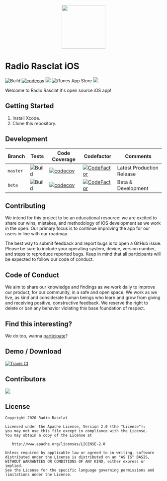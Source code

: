<div align="center"><img src="https://assets.dmnktoe.de/radio-rasclat/logo/logo.svg" width="140"></div>

# Radio Rasclat iOS

![Build](https://github.com/RadioRasclat/radio-rasclat-ios/workflows/Build/badge.svg) [![codecov](https://codecov.io/gh/RadioRasclat/radio-rasclat-ios/branch/master/graph/badge.svg)](https://codecov.io/gh/RadioRasclat/radio-rasclat-ios) <img src="https://img.shields.io/github/issues/RadioRasclat/radio-rasclat-ios"> ![iTunes App Store](https://img.shields.io/itunes/v/1499269866?color=00b98d&label=iTunes%20Version) <img src="https://img.shields.io/badge/Swift-5-orange.svg">

Welcome to Radio Rasclat it's open source iOS app!

## Getting Started

1. Install Xcode.
1. Clone this repository.

## Development

| Branch    | Tests | Code Coverage | Codefactor | Comments                 |
| --------- | ----- | ------------- | ---------- | ------------------------ |
| `master`  | ![Build](https://github.com/RadioRasclat/radio-rasclat-ios/workflows/Build/badge.svg) | [![codecov](https://codecov.io/gh/RadioRasclat/radio-rasclat-ios/branch/master/graph/badge.svg)](https://codecov.io/gh/RadioRasclat/radio-rasclat-ios) | [![CodeFactor](https://www.codefactor.io/repository/github/RadioRasclat/radio-rasclat-ios/badge/master)](https://www.codefactor.io/repository/github/RadioRasclat/radio-rasclat-ios/overview/master) | Latest Production Release |
| `beta`  | ![Build](https://github.com/RadioRasclat/radio-rasclat-ios/workflows/Build/badge.svg) | [![codecov](https://codecov.io/gh/RadioRasclat/radio-rasclat-ios/branch/master/graph/badge.svg)](https://codecov.io/gh/RadioRasclat/radio-rasclat-ios) | [![CodeFactor](https://www.codefactor.io/repository/github/RadioRasclat/radio-rasclat-ios/badge/master)](https://www.codefactor.io/repository/github/RadioRasclat/radio-rasclat-ios/overview/master) | Beta & Development |

## Contributing

We intend for this project to be an educational resource: we are excited to
share our wins, mistakes, and methodology of iOS development as we work
in the open. Our primary focus is to continue improving the app for our users in
line with our roadmap.

The best way to submit feedback and report bugs is to open a GitHub issue.
Please be sure to include your operating system, device, version number, and
steps to reproduce reported bugs. Keep in mind that all participants will be
expected to follow our code of conduct.

## Code of Conduct

We aim to share our knowledge and findings as we work daily to improve our
product, for our community, in a safe and open space. We work as we live, as
kind and considerate human beings who learn and grow from giving and receiving
positive, constructive feedback. We reserve the right to delete or ban any
behavior violating this base foundation of respect.

## Find this interesting?

We do too, wanna [participate](https://www.radio-rasclat.com/about)?

## Demo / Download

[![Travis CI](https://linkmaker.itunes.apple.com/en-us/badge-lrg.svg?releaseDate=2020-02-17&amp;kind=iossoftware&amp;bubble=ios_apps)](https://apps.apple.com/de/app/radio-rasclat/id1499269866)

## Contributors

<a href="https://github.com/RadioRasclat/radio-rasclat-ios/graphs/contributors">
  <img src="https://contributors-img.web.app/image?repo=RadioRasclat/radio-rasclat-ios" />
</a>

## License

```
Copyright 2020 Radio Rasclat

Licensed under the Apache License, Version 2.0 (the "License");
you may not use this file except in compliance with the License.
You may obtain a copy of the License at

   http://www.apache.org/licenses/LICENSE-2.0

Unless required by applicable law or agreed to in writing, software
distributed under the License is distributed on an "AS IS" BASIS,
WITHOUT WARRANTIES OR CONDITIONS OF ANY KIND, either express or implied.
See the License for the specific language governing permissions and
limitations under the License.
```